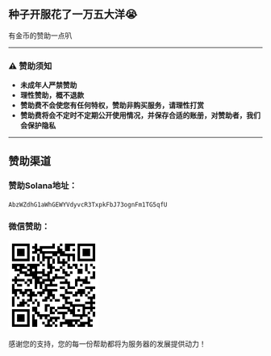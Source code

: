 ## 种子开服花了一万五大洋😭

有金币的赞助一点叭

---

### ⚠️ 赞助须知
- **未成年人严禁赞助**
- **理性赞助，概不退款**
- **赞助费不会使您有任何特权，赞助非购买服务，请理性打赏**
- **赞助费将会不定时不定期公开使用情况，并保存合适的账册，对赞助者，我们会保护隐私**

---

## 赞助渠道

### 赞助Solana地址：
`AbzWZdhG1aWhGEWYVdyvcR3TxpkFbJ73ognFm1TG5qfU`

### 微信赞助：

![赞助商](img\sponsor.png)

感谢您的支持，您的每一份帮助都将为服务器的发展提供动力！
